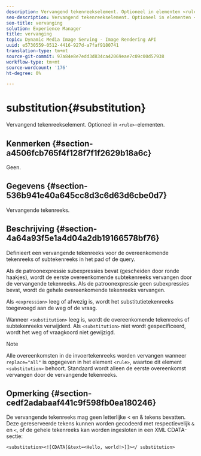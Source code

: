 ```yaml
---
description: Vervangend tekenreekselement. Optioneel in elementen <rule>.
seo-description: Vervangend tekenreekselement. Optioneel in elementen <rule>.
seo-title: vervanging
solution: Experience Manager
title: vervanging
topic: Dynamic Media Image Serving - Image Rendering API
uuid: e5730559-0512-4416-927d-a7faf9180741
translation-type: tm+mt
source-git-commit: 97a84e8e7edd3d834ca42069eae7c09c00d57938
workflow-type: tm+mt
source-wordcount: '176'
ht-degree: 0%

---
```



# substitution{#substitution}

Vervangend tekenreekselement. Optioneel in `<rule>`-elementen.

## Kenmerken {#section-a4506fcb765f4f128f7f1f2629b18a6c}

Geen.

## Gegevens {#section-536b941e40a645cc8d3c6d63d6cbe0d7}

Vervangende tekenreeks.

## Beschrijving {#section-4a64a93f5e1a4d04a2db19166578bf76}

Definieert een vervangende tekenreeks voor de overeenkomende tekenreeks of subtekenreeks in het pad of de query.

Als de patroonexpressie subexpressies bevat (gescheiden door ronde haakjes), wordt de eerste overeenkomende subtekenreeks vervangen door de vervangende tekenreeks. Als de patroonexpressie geen subexpressies bevat, wordt de gehele overeenkomende tekenreeks vervangen.

Als `<expression>` leeg of afwezig is, wordt het substitutietekenreeks toegevoegd aan de weg of de vraag.

Wanneer `<substitution>` leeg is, wordt de overeenkomende tekenreeks of subtekenreeks verwijderd. Als `<substitution>` niet wordt gespecificeerd, wordt het weg of vraagkoord niet gewijzigd.

>[!NOTE]
>
>Alle overeenkomsten in de invoertekenreeks worden vervangen wanneer `replace="all"` is opgegeven in het element `<rule>`, waartoe dit element `<substitution>` behoort. Standaard wordt alleen de eerste overeenkomst vervangen door de vervangende tekenreeks.

## Opmerking {#section-cedf2adabaaf441c9f598fb0ea180246}

De vervangende tekenreeks mag geen letterlijke &lt; en &amp; tekens bevatten. Deze gereserveerde tekens kunnen worden gecodeerd met respectievelijk `&` en `<`, of de gehele tekenreeks kan worden ingesloten in een XML CDATA-sectie:

`<substitution><![CDATA[&text=<Hello, world!>]]></ substitution>`
